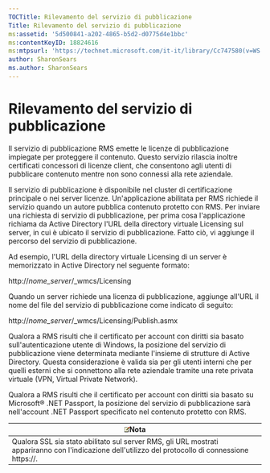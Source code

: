 ```yaml
---
TOCTitle: Rilevamento del servizio di pubblicazione
Title: Rilevamento del servizio di pubblicazione
ms:assetid: '5d500841-a202-4865-b5d2-d0775d4e1bbc'
ms:contentKeyID: 18824616
ms:mtpsurl: 'https://technet.microsoft.com/it-it/library/Cc747580(v=WS.10)'
author: SharonSears
ms.author: SharonSears
---
```


Rilevamento del servizio di pubblicazione
=========================================

Il servizio di pubblicazione RMS emette le licenze di pubblicazione impiegate per proteggere il contenuto. Questo servizio rilascia inoltre certificati concessori di licenze client, che consentono agli utenti di pubblicare contenuto mentre non sono connessi alla rete aziendale.

Il servizio di pubblicazione è disponibile nel cluster di certificazione principale o nei server licenze. Un'applicazione abilitata per RMS richiede il servizio quando un autore pubblica contenuto protetto con RMS. Per inviare una richiesta di servizio di pubblicazione, per prima cosa l'applicazione richiama da Active Directory l'URL della directory virtuale Licensing sul server, in cui è ubicato il servizio di pubblicazione. Fatto ciò, vi aggiunge il percorso del servizio di pubblicazione.

Ad esempio, l'URL della directory virtuale Licensing di un server è memorizzato in Active Directory nel seguente formato:

http://*nome\_server*/\_wmcs/Licensing

Quando un server richiede una licenza di pubblicazione, aggiunge all'URL il nome del file del servizio di pubblicazione come indicato di seguito:

http://*nome\_server*/\_wmcs/Licensing/Publish.asmx

Qualora a RMS risulti che il certificato per account con diritti sia basato sull'autenticazione utente di Windows, la posizione del servizio di pubblicazione viene determinata mediante l'insieme di strutture di Active Directory. Questa considerazione è valida sia per gli utenti interni che per quelli esterni che si connettono alla rete aziendale tramite una rete privata virtuale (VPN, Virtual Private Network).

Qualora a RMS risulti che il certificato per account con diritti sia basato su Microsoft® .NET Passport, la posizione del servizio di pubblicazione sarà nell'account .NET Passport specificato nel contenuto protetto con RMS.

| ![](/security-updates/images/Cc747580.note(WS.10).gif)Nota                                                                                |
|------------------------------------------------------------------------------------------------------------------------------------------------------|
| Qualora SSL sia stato abilitato sul server RMS, gli URL mostrati appariranno con l'indicazione dell'utilizzo del protocollo di connessione https://. |
